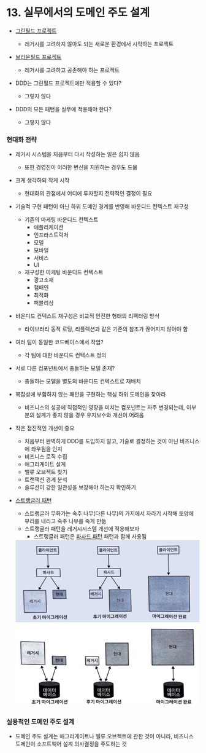 # 13. 실무에서의 도메인 주도 설계
* [그린필드 프로젝트](https://en.wikipedia.org/wiki/Greenfield_project)
  * 레거시를 고려하지 않아도 되는 새로운 환경에서 시작하는 프로젝트 
* [브라운필드 프로젝트](https://en.wikipedia.org/wiki/Brownfield_(software_development))
  * 레거시를 고려하고 공존해야 하는 프로젝트
   

* DDD는 그린필드 프로젝트에만 적용할 수 있다? 
  * 그렇지 않다
  

* DDD의 모든 패턴을 실무에 적용해야 한다?
  * 그렇지 않다

    
### 현대화 전략
* 레거시 시스템을 처음부터 다시 작성하는 일은 쉽지 않음 
  * 또한 경영진이 이러한 변신을 지원하는 경우도 드묾
   
    
* 크게 생각하되 작게 시작
  * 현대화의 관점에서 어디에 투자할지 전략적인 결정이 필요
* 기술적 구현 패턴이 아닌 하위 도메인 경계를 반영해 바운디드 컨텍스트 재구성
    * 기존의 마케팅 바운디드 컨텍스트
      * 애플리케이션
      * 인프라스트럭처
      * 모델
      * 모바일
      * 서비스
      * UI
    * 재구성한 마케팅 바운디드 컨텍스트
      * 광고소재
      * 캠패인
      * 최적화
      * 퍼블리싱
* 바운디드 컨텍스트 재구성은 비교적 안전한 형태의 리팩터링 방식
  * 라이브러리 동적 로딩, 리플렉션과 같은 기존의 참조가 끊어지지 않아야 함
  

* 여러 팀이 동일한 코드베이스에서 작업?
  * 각 팀에 대한 바운디드 컨텍스트 정의
* 서로 다른 컴포넌트에서 충돌하는 모델 존재?
  * 충돌하는 모델을 별도의 바운디드 컨텍스트로 재배치
  
  
* 복잡성에 부합하지 않는 패턴을 구현하는 핵심 하위 도메인을 찾아라
  * 비즈니스의 성공에 직접적인 영향을 미치는 컴포넌트는 자주 변경되는데, 이부분의 설계가 좋지 않을 경우 유지보수와 개선이 어려움
   

* 작은 점진적인 개선이 중요
  * 처음부터 완벽하게 DDD를 도입하지 말고, 기술로 결정하는 것이 아닌 비즈니스에 좌우됨을 인지
  * 비즈니스 로직 수집
  * 애그리게이트 설계
  * 밸류 오브젝트 찾기
  * 트랜잭션 경계 분석
  * 솔루션이 강한 일관성을 보장해야 하는지 확인하기


* [스트랭글러 패턴](https://learn.microsoft.com/ko-kr/azure/architecture/patterns/strangler-fig)
  * 스트랭글러 무화가는 숙주 나무(다른 나무)의 가지에서 자라기 시작해 토양에 부리를 내리고 숙주 나무를 죽게 만듦
  * 스트랭글러 패턴을 레거시시스템 개선에 적용해보자
    * 스트랭글러 패턴은 [파사드 패턴](https://en.wikipedia.org/wiki/Facade_pattern) 패턴과 함께 사용됨
  <img src="./images/13-migration-1.JPG" width="500"/>
  <img src="./images/13-migration-2.JPG" width="500"/>

### 실용적인 도메인 주도 설계
* 도메인 주도 설계는 애그리게이트나 밸류 오브젝트에 관한 것이 아니라, 비즈니스 도메인이 소프트웨어 설계 의사결정을 주도하는 것

